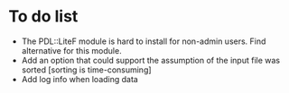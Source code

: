 # To do list

* The PDL::LiteF module is hard to install for non-admin users. Find alternative for this module.
* Add an option that could support the assumption of the input file was sorted [sorting is time-consuming]
* Add log info when loading data


